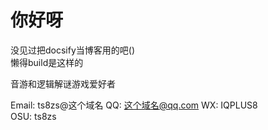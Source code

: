 # 你好呀
没见过把docsify当博客用的吧()  
懒得build是这样的

音游和逻辑解谜游戏爱好者

Email: ts8zs@这个域名
QQ: 这个域名@qq.com
WX: IQPLUS8  
OSU: ts8zs  

<!-- 恭喜你发现了首页游戏的秘辛!
尝试了AI编程实现呢 我只写了注释部分
采用类似DVD的撞墙和幻彩设计  
仿照osu!的追打玩法  
学的太空侵略者随着分数逐渐提升速度的动态难度
最高分记在title里 最终成绩会跑到浏览器历史记录(
失败太多次会降低难度呢 虽然提高智商会变成降低智商就是了 -->
